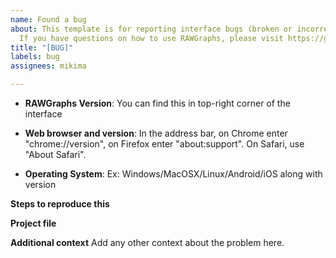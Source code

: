 ```yaml
---
name: Found a bug
about: This template is for reporting interface bugs (broken or incorrect behaviour).
  If you have questions on how to use RAWGraphs, please visit https://groups.google.com/g/densitydesign-raw
title: "[BUG]"
labels: bug
assignees: mikima

---
```


<!--
Hi there!

this template is meant to report issues in the frontend interface of RAWGraphs.

If the problem is related to the behaviour of a specific chart, please use the dedicate issues: https://github.com/rawgraphs/rawgraphs-charts/issues
 
Be sure to check out how it looks in the Preview tab!
-->

- **RAWGraphs Version**: You can find this in top-right corner of the interface

- **Web browser and version**: In the address bar, on Chrome enter "chrome://version", on Firefox enter "about:support". On Safari, use "About Safari".

- **Operating System**: Ex: Windows/MacOSX/Linux/Android/iOS along with version

**Steps to reproduce this**
<!-- describe all the steps needed to reproduce the error -->

**Project file**
<!-- 
Upload the .rawgraphs project file.
You can export it at the end of the project in the "5. Export" session at the bottom of the interface, selecting as file type `.rawgraphs`
 -->

**Additional context**
Add any other context about the problem here.
